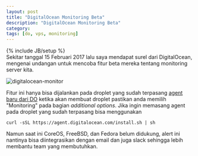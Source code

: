 ```yaml
---
layout: post
title: "DigitalOcean Monitoring Beta"
description: "DigitalOcean Monitoring Beta"
category: 
tags: [do, vps, monitoring]
---
```

{% include JB/setup %}  
Sekitar tanggal 15 Februari 2017 lalu saya mendapat surel dari DigitalOcean, mengenai undangan untuk mencoba fitur beta mereka tentang monitoring server kita.  

<img src="{{ site.baseurl }}/img/digitalocean-monitor.gif" class="img-responsive" alt="digitalocean-monitor">  

Fitur ini hanya bisa dijalankan pada droplet yang sudah terpasang [agent baru dari DO](https://www.digitalocean.com/community/tutorials/how-to-install-and-use-the-digitalocean-agent-for-additional-droplet-graphs) 
ketika akan membuat droplet pastikan anda memilih "Monitoring" pada bagian _additional options_. Jika ingin memasang agent pada droplet yang sudah terpasang bisa menggunakan  

`curl -sSL https://agent.digitalocean.com/install.sh | sh`  

Namun saat ini CoreOS, FreeBSD, dan Fedora belum didukung, alert ini nantinya bisa diintegrasikan dengan email dan juga slack sehingga lebih membantu team yang membutuhkan.
